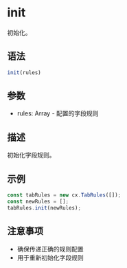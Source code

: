 # init

初始化。

## 语法

```javascript
init(rules)
```

## 参数

- rules: Array - 配置的字段规则

## 描述

初始化字段规则。

## 示例

```javascript
const tabRules = new cx.TabRules([]);
const newRules = [];
tabRules.init(newRules);
```

## 注意事项

- 确保传递正确的规则配置
- 用于重新初始化字段规则 